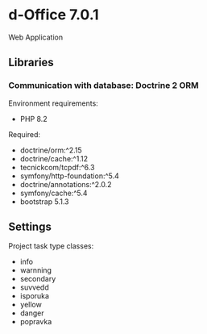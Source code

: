 # d-Office 7.0.1

Web Application

## Libraries

### Communication with database: Doctrine 2 ORM

Environment requirements:
* PHP 8.2

Required:
* doctrine/orm:^2.15
* doctrine/cache:^1.12
* tecnickcom/tcpdf:^6.3
* symfony/http-foundation:^5.4
* doctrine/annotations:^2.0.2
* symfony/cache:^5.4
* bootstrap 5.1.3

## Settings

Project task type classes:
* info
* warnning
* secondary
* suvvedd
* isporuka
* yellow
* danger
* popravka

